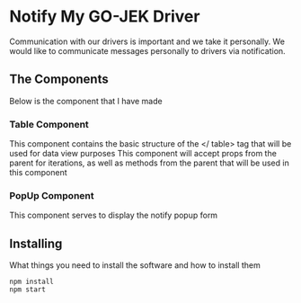 # Notify My GO-JEK Driver
Communication with our drivers is important and we take it personally. 
We would like to communicate messages personally to drivers via notification.

## The Components
Below is the component that I have made

### Table Component
This component contains the basic structure of the <table> </ table> tag that will be used for data view purposes
This component will accept props from the parent for iterations, as well as methods from the parent that will be used in this component

### PopUp Component
This component serves to display the notify popup form


## Installing
What things you need to install the software and how to install them

```
npm install
npm start
```


